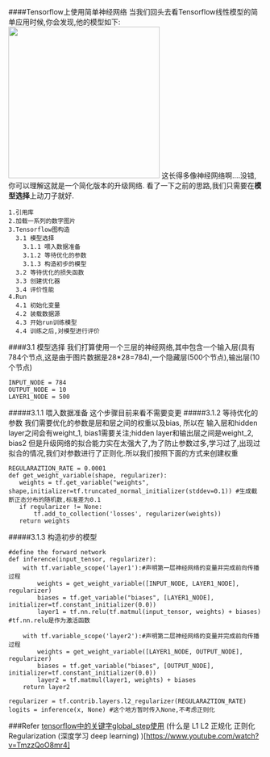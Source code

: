 
####Tensorflow上使用简单神经网络
当我们回头去看Tensorflow线性模型的简单应用时候,你会发现,他的模型如下:
<img src="http://images2015.cnblogs.com/blog/140867/201609/140867-20160908142408535-1835352561.png" width="300">
这长得多像神经网络啊....没错,你可以理解这就是一个简化版本的升级网络.
看了一下之前的思路,我们只需要在**模型选择**上动刀子就好.
```
1.引用库
2.加载一系列的数字图片
3.Tensorflow图构造
  3.1 模型选择
    3.1.1 喂入数据准备
    3.1.2 等待优化的参数
    3.1.3 构造初步的模型
  3.2 等待优化的损失函数
  3.3 创建优化器
  3.4 评价性能
4.Run
  4.1 初始化变量
  4.2 装载数据源
  4.3 开始run训练模型
  4.4 训练之后,对模型进行评价
```



  ####3.1 模型选择
  我们打算使用一个三层的神经网络,其中包含一个输入层(具有784个节点,这是由于图片数据是28*28=784),一个隐藏层(500个节点),输出层(10个节点)
```
INPUT_NODE = 784
OUTPUT_NODE = 10
LAYER1_NODE = 500
```
#####3.1.1 喂入数据准备
这个步骤目前来看不需要变更
#####3.1.2 等待优化的参数
我们需要优化的参数是层和层之间的权重以及bias,
所以在 输入层和hidden layer之间会有weight_1, bias1需要关注;hidden layer和输出层之间是weight_2, bias2
但是升级网络的拟合能力实在太强大了,为了防止参数过多,学习过了,出现过拟合的情况,我们对参数进行了正则化.所以我们按照下面的方式来创建权重
 ```
REGULARAZTION_RATE = 0.0001
 def get_weight_variable(shape, regularizer):
    weights = tf.get_variable("weights", shape,initializer=tf.truncated_normal_initializer(stddev=0.1)) #生成截断正态分布的随机数,标准差为0.1
    if regularizer != None:
        tf.add_to_collection('losses', regularizer(weights))
    return weights
 ```

#####3.1.3 构造初步的模型
```
#define the forward network
def inference(input_tensor, regularizer):
    with tf.variable_scope('layer1'):#声明第一层神经网络的变量并完成前向传播过程
        weights = get_weight_variable([INPUT_NODE, LAYER1_NODE], regularizer)
        biases = tf.get_variable("biases", [LAYER1_NODE], initializer=tf.constant_initializer(0.0))
        layer1 = tf.nn.relu(tf.matmul(input_tensor, weights) + biases)  #tf.nn.relu是作为激活函数

    with tf.variable_scope('layer2'):#声明第二层神经网络的变量并完成前向传播过程
        weights = get_weight_variable([LAYER1_NODE, OUTPUT_NODE], regularizer)
        biases = tf.get_variable("biases", [OUTPUT_NODE], initializer=tf.constant_initializer(0.0))
        layer2 = tf.matmul(layer1, weights) + biases
    return layer2
```


```
regularizer = tf.contrib.layers.l2_regularizer(REGULARAZTION_RATE)  
logits = inference(x, None) #这个地方暂时传入None,不考虑正则化
```

###Refer
[tensorflow中的关键字global_step使用](http://blog.csdn.net/uestc_c2_403/article/details/72403833)
(什么是 L1 L2 正规化 正则化 Regularization (深度学习 deep learning)
)[https://www.youtube.com/watch?v=TmzzQoO8mr4]